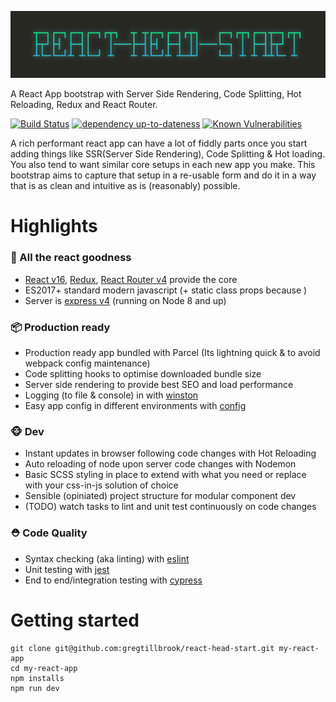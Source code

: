 ![Screenshot showing output for console methods](/docs/react-head-start-logo.jpg?raw=true)

A React App bootstrap with Server Side Rendering, Code Splitting, Hot Reloading, Redux and React Router.

[![Build Status](https://travis-ci.org/gregtillbrook/react-head-start.svg?branch=master)](https://travis-ci.org/gregtillbrook/react-head-start) 
[![dependency up-to-dateness](https://david-dm.org/gregtillbrook/react-head-start.svg)](https://david-dm.org/gregtillbrook/react-head-start)
[![Known Vulnerabilities](https://snyk.io/test/github/gregtillbrook/react-head-start/badge.svg)](https://snyk.io/test/github/gregtillbrook/react-head-start)

A rich performant react app can have a lot of fiddly parts once you start adding things like SSR(Server Side Rendering), Code Splitting & Hot loading. You also tend to want similar core setups in each new app you make. This bootstrap aims to capture that setup in a re-usable form and do it in a way that is as clean and intuitive as is (reasonably) possible.

# Highlights

### 🚀 All the react goodness
 - [React v16](https://www.npmjs.com/package/react), [Redux](https://www.npmjs.com/package/redux), [React Router v4](https://www.npmjs.com/package/react-router) provide the core
 - ES2017+ standard modern javascript (+ static class props because )
 - Server is [express v4](https://www.npmjs.com/package/express) (running on Node 8 and up)

### 📦 Production ready
 - Production ready app bundled with Parcel (Its lightning quick & to avoid webpack config maintenance)
 - Code splitting hooks to optimise downloaded bundle size
 - Server side rendering to provide best SEO and load performance
 - Logging (to file & console) in with [winston](https://www.npmjs.com/package/winston)
 - Easy app config in different environments with [config](https://www.npmjs.com/package/config)

### 🐵 Dev
 - Instant updates in browser following code changes with Hot Reloading
 - Auto reloading of node upon server code changes with Nodemon
 - Basic SCSS styling in place to extend with what you need or replace with your css-in-js solution of choice
 - Sensible (opiniated) project structure for modular component dev
 - (TODO) watch tasks to lint and unit test continuously on code changes

### ⛑ Code Quality
 - Syntax checking (aka linting) with [eslint](https://www.npmjs.com/package/eslint)
 - Unit testing with [jest](http://facebook.github.io/jest/)
 - End to end/integration testing with [cypress](https://www.cypress.io/)


# Getting started

```console
git clone git@github.com:gregtillbrook/react-head-start.git my-react-app
cd my-react-app
npm installs
npm run dev
```